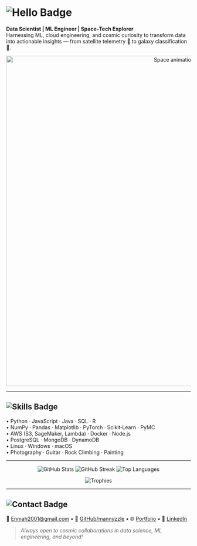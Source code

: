 # ![Hello Badge](https://img.shields.io/badge/Hey%20there%2C%20I’m%20Enmanuel%20Hernandez-👋✨-DEB887?style=for-the-badge)

**Data Scientist | ML Engineer | Space‑Tech Explorer**  
Harnessing ML, cloud engineering, and cosmic curiosity to transform data into actionable insights — from satellite telemetry 🚀 to galaxy classification 🌌.

<p align="center">
  <img src="https://media.giphy.com/media/rytLWOErAX1F6/giphy.gif" width="900" alt="Space animation">
</p>

---

## ![Skills Badge](https://img.shields.io/badge/🌌%20Skills%20&%20Interests-DEB887?style=for-the-badge)

• Python · JavaScript · Java · SQL · R  
• NumPy · Pandas · Matplotlib · PyTorch · Scikit‑Learn · PyMC  
• AWS (S3, SageMaker, Lambda) · Docker · Node.js  
• PostgreSQL · MongoDB · DynamoDB  
• Linux · Windows · macOS  
• Photography · Guitar · Rock Climbing · Painting  

---

<p align="center">
  <img src="https://github-readme-stats.vercel.app/api?username=mannyzzle&show_icons=true&theme=dark&hide_border=true" alt="GitHub Stats">
  <img src="https://github-readme-streak-stats.herokuapp.com/?user=mannyzzle&theme=dark&hide_border=true" alt="GitHub Streak">
  <img src="https://github-readme-stats.vercel.app/api/top-langs/?username=mannyzzle&layout=compact&theme=dark&hide_border=true" alt="Top Languages">
</p>

<p align="center">
  <img src="https://github-profile-trophy.vercel.app/?username=mannyzzle&theme=dark&no-frame=true&column=4" alt="Trophies"/>
</p>

---

## ![Contact Badge](https://img.shields.io/badge/🤝%20Contact-DEB887?style=for-the-badge)

📧 [Enmah2001@gmail.com](mailto:Enmah2001@gmail.com) • 🐙 [GitHub/mannyzzle](https://github.com/mannyzzle) • 🌐 [Portfolio](https://mannyzzle.github.io/enmanuel-hernandez/) • 🔗 [LinkedIn](https://www.linkedin.com/in/enmanuel-hernandez-74937223a/)

> *Always open to cosmic collaborations in data science, ML engineering, and beyond!*  

